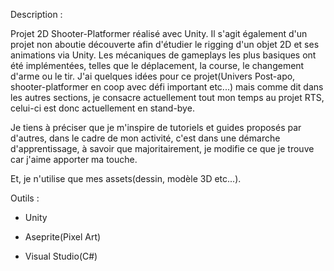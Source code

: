 Description :

Projet 2D Shooter-Platformer réalisé avec Unity. Il s'agit également d'un projet non aboutie découverte afin d'étudier le rigging d'un objet 2D et ses animations via Unity. 
Les mécaniques de gameplays les plus basiques ont été implémentées, telles que le déplacement, la course, le changement d'arme ou le tir. 
J'ai quelques idées pour ce projet(Univers Post-apo, shooter-platformer en coop avec défi important etc...) mais comme dit dans les autres sections, je consacre actuellement tout mon temps au projet RTS, 
celui-ci est donc actuellement en stand-bye.

Je tiens à préciser que je m'inspire de tutoriels et guides proposés par d'autres, dans le cadre de mon activité, c'est dans une démarche d'apprentissage, à savoir que majoritairement, je modifie ce que je trouve car j'aime apporter ma touche. 

Et, je n'utilise que mes assets(dessin, modèle 3D etc...).


Outils :

- Unity

- Aseprite(Pixel Art)

- Visual Studio(C#)
